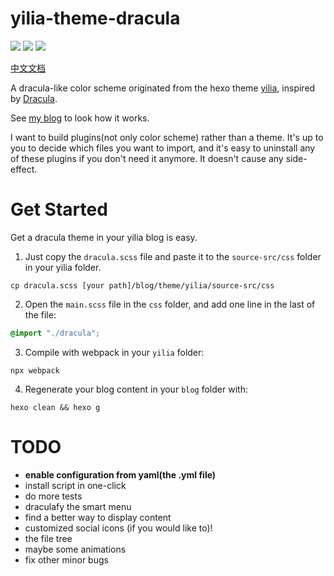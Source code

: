 # yilia-theme-dracula

![](https://img.shields.io/badge/hexo-3.7.1-blue)
![](https://img.shields.io/badge/yilia-4.0.0-blue)
![](https://img.shields.io/badge/IE-8+-red)

[中文文档](./README_CN.md)

A dracula-like color scheme originated from the hexo theme [yilia](https://github.com/litten/hexo-theme-yilia), inspired by [Dracula](https://draculatheme.com/).

See [my blog](https://natsunoyoru97.github.io/) to look how it works.

I want to build plugins(not only color scheme) rather than a theme. It's up to you to decide which files you want to import, and it's easy to uninstall any of these plugins if you don't need it anymore. It doesn't cause any side-effect.

# Get Started

Get a dracula theme in your yilia blog is easy. 

1. Just copy the ``dracula.scss`` file and paste it to the ``source-src/css`` folder in your yilia folder.

```shell
cp dracula.scss [your path]/blog/theme/yilia/source-src/css
```

2. Open the ``main.scss`` file in the ``css`` folder, and add one line in the last of the file:

```scss
@import "./dracula";
```

3. Compile with webpack in your ``yilia`` folder:

```shell
npx webpack
```


4. Regenerate your blog content in your ``blog`` folder with:

```shell
hexo clean && hexo g
```

# TODO

- **enable configuration from yaml(the .yml file)**
- install script in one-click
- do more tests
- draculafy the smart menu
- find a better way to display content
- customized social icons (if you would like to)! 
- the file tree
- maybe some animations
- fix other minor bugs

